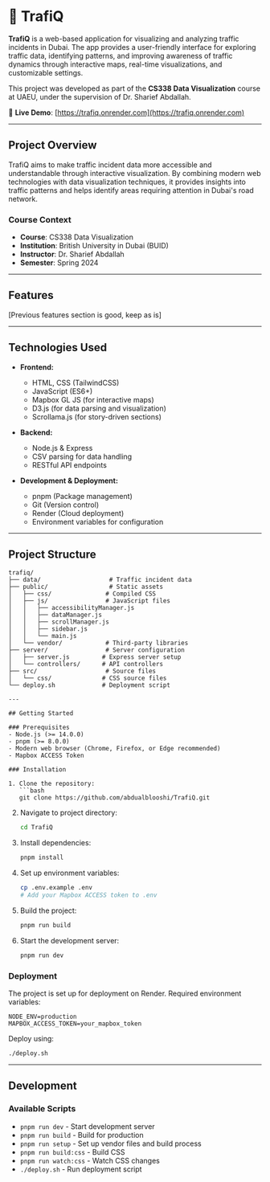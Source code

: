 # 🚗 TrafiQ

**TrafiQ** is a web-based application for visualizing and analyzing traffic incidents in Dubai. The app provides a user-friendly interface for exploring traffic data, identifying patterns, and improving awareness of traffic dynamics through interactive maps, real-time visualizations, and customizable settings.

This project was developed as part of the **CS338 Data Visualization** course at UAEU, under the supervision of Dr. Sharief Abdallah.

🔗 **Live Demo**: [https://trafiq.onrender.com](https://trafiq.onrender.com)

---

## Project Overview

TrafiQ aims to make traffic incident data more accessible and understandable through interactive visualization. By combining modern web technologies with data visualization techniques, it provides insights into traffic patterns and helps identify areas requiring attention in Dubai's road network.

### Course Context
- **Course**: CS338 Data Visualization
- **Institution**: British University in Dubai (BUID)
- **Instructor**: Dr. Sharief Abdallah
- **Semester**: Spring 2024

---

## Features

[Previous features section is good, keep as is]

---

## Technologies Used

- **Frontend:**
  - HTML, CSS (TailwindCSS)
  - JavaScript (ES6+)
  - Mapbox GL JS (for interactive maps)
  - D3.js (for data parsing and visualization)
  - Scrollama.js (for story-driven sections)

- **Backend:**
  - Node.js & Express
  - CSV parsing for data handling
  - RESTful API endpoints

- **Development & Deployment:**
  - pnpm (Package management)
  - Git (Version control)
  - Render (Cloud deployment)
  - Environment variables for configuration

---

## Project Structure

```plaintext
trafiq/
├── data/                   # Traffic incident data
├── public/                 # Static assets
│   ├── css/               # Compiled CSS
│   ├── js/                # JavaScript files
│   │   ├── accessibilityManager.js
│   │   ├── dataManager.js
│   │   ├── scrollManager.js
│   │   ├── sidebar.js
│   │   └── main.js
│   └── vendor/            # Third-party libraries
├── server/                # Server configuration
│   ├── server.js         # Express server setup
│   └── controllers/      # API controllers
├── src/                   # Source files
│   └── css/              # CSS source files
└── deploy.sh             # Deployment script

---

## Getting Started

### Prerequisites
- Node.js (>= 14.0.0)
- pnpm (>= 8.0.0)
- Modern web browser (Chrome, Firefox, or Edge recommended)
- Mapbox ACCESS Token

### Installation

1. Clone the repository:
   ```bash
   git clone https://github.com/abdualblooshi/TrafiQ.git
   ```

2. Navigate to project directory:
   ```bash
   cd TrafiQ
   ```

3. Install dependencies:
   ```bash
   pnpm install
   ```

4. Set up environment variables:
   ```bash
   cp .env.example .env
   # Add your Mapbox ACCESS token to .env
   ```

5. Build the project:
   ```bash
   pnpm run build
   ```

6. Start the development server:
   ```bash
   pnpm run dev
   ```

### Deployment

The project is set up for deployment on Render. Required environment variables:

```env
NODE_ENV=production
MAPBOX_ACCESS_TOKEN=your_mapbox_token
```

Deploy using:
```bash
./deploy.sh
```

---

## Development

### Available Scripts
- `pnpm run dev` - Start development server
- `pnpm run build` - Build for production
- `pnpm run setup` - Set up vendor files and build process
- `pnpm run build:css` - Build CSS
- `pnpm run watch:css` - Watch CSS changes
- `./deploy.sh` - Run deployment script

